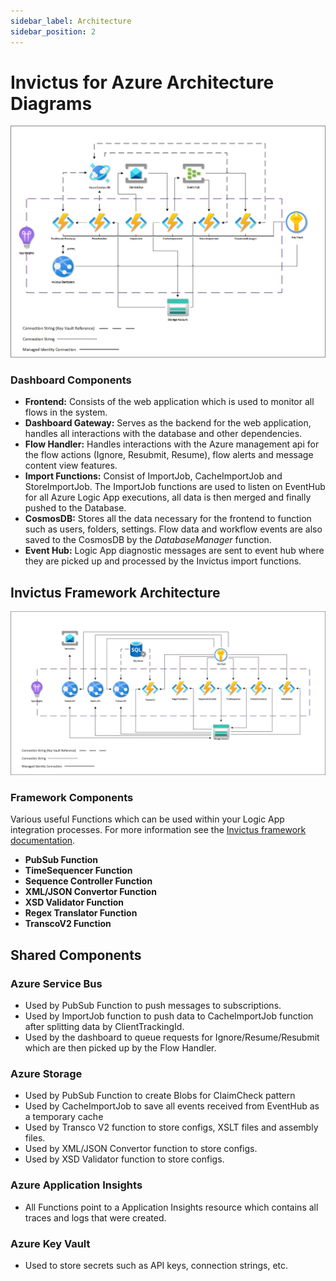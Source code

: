 ```yaml
---
sidebar_label: Architecture
sidebar_position: 2
---
```


# Invictus for Azure Architecture Diagrams
![Architecture diagram](/images/InvictusV2Diagram_Dashboard.jpg "Invictus dashboard architecture diagram")

### Dashboard Components

- **Frontend:** Consists of the web application which is used to monitor all flows in the system.
- **Dashboard Gateway:** Serves as the backend for the web application, handles all interactions with the database and other dependencies.
- **Flow Handler:** Handles interactions with the Azure management api for the flow actions (Ignore, Resubmit, Resume), flow alerts and message content view features.
- **Import Functions:** Consist of ImportJob, CacheImportJob and StoreImportJob. The ImportJob functions are used to listen on EventHub for all Azure Logic App executions, all data is then merged and finally pushed to the Database.
- **CosmosDB:** Stores all the data necessary for the frontend to function such as users, folders, settings. Flow data and workflow events are also saved to the CosmosDB by the *DatabaseManager* function.
- **Event Hub:** Logic App diagnostic messages are sent to event hub where they are picked up and processed by the Invictus import functions.

## Invictus Framework Architecture

![Architecture diagram](/images/InvictusV2Diagram_Framework.jpg "Invictus framework architecture diagram")

### Framework Components

Various useful Functions which can be used within your Logic App integration processes. For more information see the [Invictus framework documentation](./framework/index.md).

- **PubSub Function**
- **TimeSequencer Function**
- **Sequence Controller Function**
- **XML/JSON Convertor Function**
- **XSD Validator Function**
- **Regex Translator Function**
- **TranscoV2 Function**

## Shared Components

### Azure Service Bus

- Used by PubSub Function to push messages to subscriptions.
- Used by ImportJob function to push data to CacheImportJob function after splitting data by ClientTrackingId.
- Used by the dashboard to queue requests for Ignore/Resume/Resubmit which are then picked up by the Flow Handler.

### Azure Storage

- Used by PubSub Function to create Blobs for ClaimCheck pattern
- Used by CacheImportJob to save all events received from EventHub as a temporary cache
- Used by Transco V2 function to store configs, XSLT files and assembly files.
- Used by XML/JSON Convertor function to store configs.
- Used by XSD Validator function to store configs.
 
### Azure Application Insights

- All Functions point to a Application Insights resource which contains all traces and logs that were created.
 
### Azure Key Vault

- Used to store secrets such as API keys, connection strings, etc.
